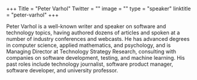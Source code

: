 +++
Title = "Peter Varhol"
Twitter = ""
image = ""
type = "speaker"
linktitle = "peter-varhol"
+++

Peter Varhol is a well-known writer and speaker on software and technology topics, having authored dozens of articles and spoken at a number of industry conferences and webcasts. He has advanced degrees in computer science, applied mathematics, and psychology, and is Managing Director at Technology Strategy Research, consulting with companies on software development, testing, and machine learning. His past roles include technology journalist, software product manager, software developer, and university professor.